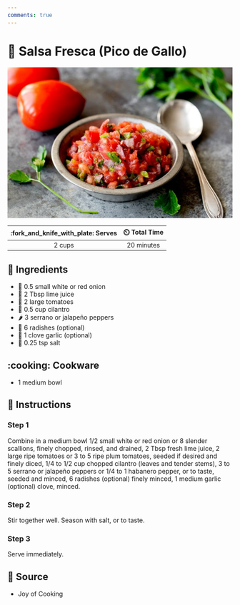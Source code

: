 ```yaml
---
comments: true
---
```

# :tomato: Salsa Fresca (Pico de Gallo)

![Salsa Fresca (Pico de Gallo)](../assets/images/salsa-fresca-(pico-de-gallo).jpg)

| :fork_and_knife_with_plate: Serves | :timer_clock: Total Time |
|:----------------------------------:|:-----------------------: |
| 2 cups | 20 minutes |

## :salt: Ingredients

- :onion: 0.5 small white or red onion
- :lemon: 2 Tbsp lime juice
- :tomato: 2 large tomatoes
- :herb: 0.5 cup cilantro
- :hot_pepper: 3 serrano or jalapeño peppers
- :seedling: 6 radishes (optional)
- :garlic: 1 clove garlic (optional)
- :salt: 0.25 tsp salt

## :cooking: Cookware

- 1 medium bowl

## :pencil: Instructions

### Step 1

Combine in a medium bowl 1/2 small white or red onion or 8 slender scallions, finely chopped, rinsed, and drained, 2
Tbsp fresh lime juice, 2 large ripe tomatoes or 3 to 5 ripe plum tomatoes, seeded if desired and finely diced, 1/4 to
1/2 cup chopped cilantro (leaves and tender stems), 3 to 5 serrano or jalapeño peppers or 1/4 to 1 habanero pepper, or
to taste, seeded and minced, 6 radishes (optional) finely minced, 1 medium garlic (optional) clove, minced.

### Step 2

Stir together well. Season with salt, or to taste.

### Step 3

Serve immediately.

## :link: Source

- Joy of Cooking

